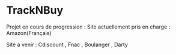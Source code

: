 # TrackNBuy

Projet en cours de progression :
Site actuellement pris en charge : Amazon(Français)

Site a venir : Cdiscount , Fnac , Boulanger , Darty
